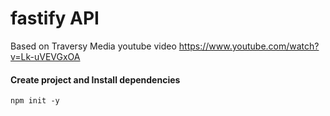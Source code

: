 # fastify API

Based on Traversy Media youtube video https://www.youtube.com/watch?v=Lk-uVEVGxOA

#### Create project and Install dependencies

`npm init -y`
